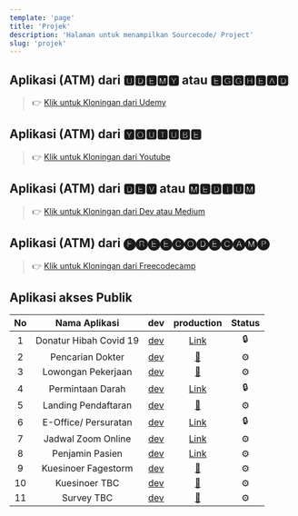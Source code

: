 ```yaml
---
template: 'page'
title: 'Projek'
description: 'Halaman untuk menampilkan Sourcecode/ Project'
slug: 'projek'
---
```


## Aplikasi (ATM) dari 🆄🅳🅴🅼🆈 atau 🅴🅶🅶🅷🅴🅰🅳

> 👉 [Klik untuk Kloningan dari Udemy](project-kloningan-dengan-reactjs-dari-udemy-egghead)

## Aplikasi (ATM) dari 🆈🅾🆄🆃🆄🅱🅴

> 👉 [Klik untuk Kloningan dari Youtube](project-kloningan-dari-youtube)

## Aplikasi (ATM) dari 🅳🅴🆅 atau 🅼🅴🅳🅸🆄🅼

> 👉 [Klik untuk Kloningan dari Dev atau Medium](project-kloningan-dari-dev-atau-medium)

## Aplikasi (ATM) dari 🅕🅡🅔🅔🅒🅞🅓🅔🅒🅐🅜🅟

> 👉 [Klik untuk Kloningan dari Freecodecamp](project-kloningan-dari-freecodecamp)

## Aplikasi akses Publik

| No  |     Nama Aplikasi      |                        dev                        |                     production                      | Status |
| :-: | :--------------------: | :-----------------------------------------------: | :-------------------------------------------------: | :----: |
|  1  | Donatur Hibah Covid 19 |     [dev](https://hibahcovid19.netlify.app/)      |      [Link](https://hibahcovid19.netlify.app/)      |   🔒   |
|  2  |    Pencarian Dokter    | [dev](https://dokter-dev.rsuppersahabatan.co.id/) |    [🚀](https://dokter.rsuppersahabatan.co.id/)     |   ⚙️   |
|  3  |   Lowongan Pekerjaan   |   [dev](https://lowonganpekerjaan.netlify.app/)   |   [🚀](https://lowongan.rsuppersahabatan.co.id/)    |   ⚙️   |
|  4  |    Permintaan Darah    |       [dev](https://bankdarah.netlify.app/)       |       [Link](https://bankdarah.netlify.app/)        |   🔒   |
|  5  |  Landing Pendaftaran   |  [dev](https://landingpendaftaran.netlify.app/)   |  [🚀](https://pendaftaran.rsuppersahabatan.co.id/)  |   ⚙️   |
|  6  |  E-Office/ Persuratan  |        [dev](https://eoffice.netlify.app/)        |        [Link](https://eoffice.netlify.app/)         |   🔒   |
|  7  |   Jadwal Zoom Online   |       [dev](https://jadwalzoom.vercel.app/)       |    [Link](https://zoom.rsuppersahabatan.co.id/)     |   ⚙️   |
|  8  |    Penjamin Pasien     |        [dev](https://penjamin.vercel.app/)        |  [Link](https://penjamin.rsuppersahabatan.co.id/)   |   ⚙️   |
|  9  |  Kuesinoer Fagestorm   |       [dev](https://fagestorm.netlify.app/)       |   [🚀](https://kuisioner.rsuppersahabatan.co.id/)   |   ⚙️   |
| 10  |     Kuesinoer TBC      |     [dev](https://kuesioner-tbc.vercel.app/)      | [🚀](https://kuisioner-tbc.rsuppersahabatan.co.id/) |   ⚙️   |
| 11  |       Survey TBC       |       [dev](https://survey-tbc.vercel.app/)       |        [🚀](https://survey-tbc.netlify.app/)        |   ⚙️   |
